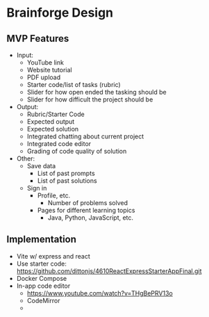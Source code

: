 # Brainforge Design
## MVP Features
- Input:
  - YouTube link
  - Website tutorial
  - PDF upload
  - Starter code/list of tasks (rubric)
  - Slider for how open ended the tasking should be
  - Slider for how difficult the project should be
- Output:
  - Rubric/Starter Code
  - Expected output
  - Expected solution
  - Integrated chatting about current project
  - Integrated code editor
  - Grading of code quality of solution
- Other: 
  - Save data
    - List of past prompts
    - List of past solutions
  - Sign in
    - Profile, etc.
      - Number of problems solved
    - Pages for different learning topics
      - Java, Python, JavaScript, etc.

## Implementation
- Vite w/ express and react
- Use starter code: https://github.com/dittonjs/4610ReactExpressStarterAppFinal.git
- Docker Compose
- In-app code editor
  - https://www.youtube.com/watch?v=THgBePRV13o
  - CodeMirror
  - 